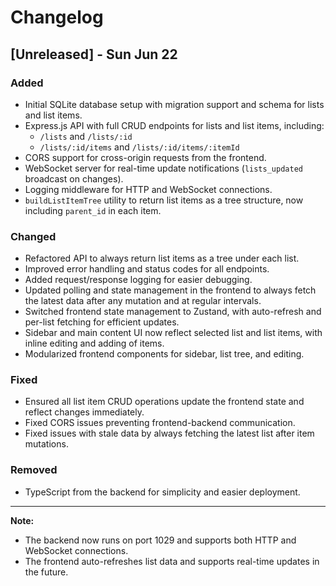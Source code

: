 # Changelog

## [Unreleased] - Sun Jun 22

### Added

- Initial SQLite database setup with migration support and schema for lists and list items.
- Express.js API with full CRUD endpoints for lists and list items, including:
  - `/lists` and `/lists/:id`
  - `/lists/:id/items` and `/lists/:id/items/:itemId`
- CORS support for cross-origin requests from the frontend.
- WebSocket server for real-time update notifications (`lists_updated` broadcast on changes).
- Logging middleware for HTTP and WebSocket connections.
- `buildListItemTree` utility to return list items as a tree structure, now including `parent_id` in each item.

### Changed

- Refactored API to always return list items as a tree under each list.
- Improved error handling and status codes for all endpoints.
- Added request/response logging for easier debugging.
- Updated polling and state management in the frontend to always fetch the latest data after any mutation and at regular intervals.
- Switched frontend state management to Zustand, with auto-refresh and per-list fetching for efficient updates.
- Sidebar and main content UI now reflect selected list and list items, with inline editing and adding of items.
- Modularized frontend components for sidebar, list tree, and editing.

### Fixed

- Ensured all list item CRUD operations update the frontend state and reflect changes immediately.
- Fixed CORS issues preventing frontend-backend communication.
- Fixed issues with stale data by always fetching the latest list after item mutations.

### Removed

- TypeScript from the backend for simplicity and easier deployment.

---

**Note:**

- The backend now runs on port 1029 and supports both HTTP and WebSocket connections.
- The frontend auto-refreshes list data and supports real-time updates in the future.
